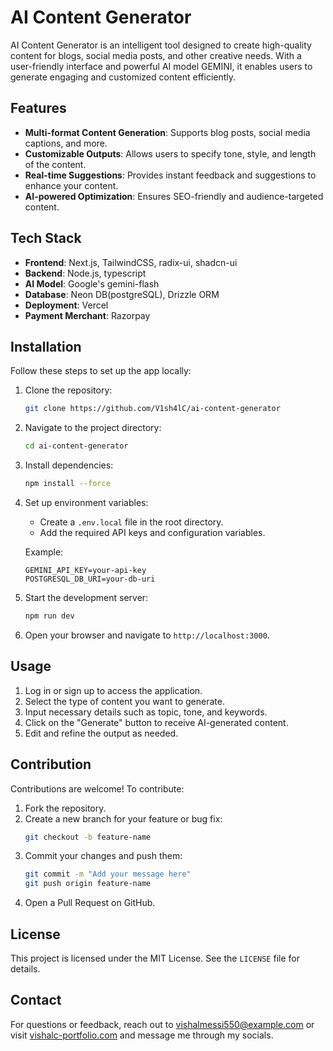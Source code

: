 # AI Content Generator

AI Content Generator is an intelligent tool designed to create high-quality content for blogs, social media posts, and other creative needs. With a user-friendly interface and powerful AI model GEMINI, it enables users to generate engaging and customized content efficiently.

## Features

- **Multi-format Content Generation**: Supports blog posts, social media captions, and more.
- **Customizable Outputs**: Allows users to specify tone, style, and length of the content.
- **Real-time Suggestions**: Provides instant feedback and suggestions to enhance your content.
- **AI-powered Optimization**: Ensures SEO-friendly and audience-targeted content.

## Tech Stack

- **Frontend**: Next.js, TailwindCSS, radix-ui, shadcn-ui
- **Backend**: Node.js, typescript
- **AI Model**: Google's gemini-flash
- **Database**: Neon DB(postgreSQL), Drizzle ORM
- **Deployment**: Vercel
- **Payment Merchant**: Razorpay

## Installation

Follow these steps to set up the app locally:

1. Clone the repository:
   ```bash
   git clone https://github.com/V1sh4lC/ai-content-generator
   ```

2. Navigate to the project directory:
   ```bash
   cd ai-content-generator
   ```

3. Install dependencies:
   ```bash
   npm install --force
   ```

4. Set up environment variables:
   - Create a `.env.local` file in the root directory.
   - Add the required API keys and configuration variables.

   Example:
   ```env
   GEMINI_API_KEY=your-api-key
   POSTGRESQL_DB_URI=your-db-uri
   ```

5. Start the development server:
   ```bash
   npm run dev
   ```

6. Open your browser and navigate to `http://localhost:3000`.

## Usage

1. Log in or sign up to access the application.
2. Select the type of content you want to generate.
3. Input necessary details such as topic, tone, and keywords.
4. Click on the "Generate" button to receive AI-generated content.
5. Edit and refine the output as needed.

## Contribution

Contributions are welcome! To contribute:

1. Fork the repository.
2. Create a new branch for your feature or bug fix:
   ```bash
   git checkout -b feature-name
   ```
3. Commit your changes and push them:
   ```bash
   git commit -m "Add your message here"
   git push origin feature-name
   ```
4. Open a Pull Request on GitHub.

## License

This project is licensed under the MIT License. See the `LICENSE` file for details.

## Contact

For questions or feedback, reach out to [vishalmessi550@example.com](mailto:vishalmessi550@example.com) or visit [vishalc-portfolio.com](https://vishalc-portfolio.netlify.app) and message me through my socials.

